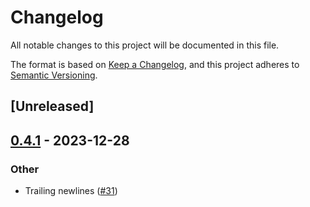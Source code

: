 # Changelog
All notable changes to this project will be documented in this file.

The format is based on [Keep a Changelog](https://keepachangelog.com/en/1.0.0/),
and this project adheres to [Semantic Versioning](https://semver.org/spec/v2.0.0.html).

## [Unreleased]

## [0.4.1](https://github.com/flying-sheep/rust-rst/compare/rst-v0.4.0...rst-v0.4.1) - 2023-12-28

### Other
- Trailing newlines ([#31](https://github.com/flying-sheep/rust-rst/pull/31))
